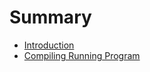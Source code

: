 # Summary

* [Introduction](README.md)
* [Compiling  Running  Program](compiling-running-program.md)

